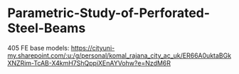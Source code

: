 # Parametric-Study-of-Perforated-Steel-Beams

405 FE base models: https://cityuni-my.sharepoint.com/:u:/g/personal/komal_rajana_city_ac_uk/ER66A0uktaBGkXNZRim-TcAB-X4kmH7ShQppiXEnAYVohw?e=NzdM6R
